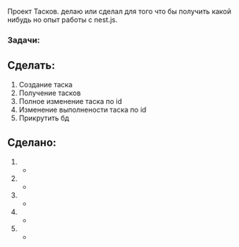 Проект Тасков.
делаю или сделал для того что бы получить какой нибудь но опыт работы с nest.js.

### Задачи:
## Сделать: 
1) Создание таска
2) Получение тасков
3) Полное изменение таска по id
4) Изменение выполнености таска по id
5) Прикрутить бд 

## Сделано:
1) -
2) -
3) -
4) -
5) -